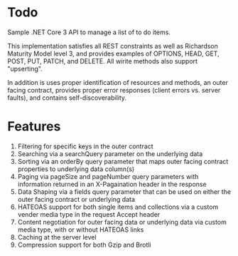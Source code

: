# Todo
Sample .NET Core 3 API to manage a list of to do items.

This implementation satisfies all REST constraints as well as Richardson Maturity Model level 3, and provides examples of OPTIONS, HEAD, GET, POST, PUT, PATCH, and DELETE. All wirite methods also support "upserting".

In addition is uses proper identification of resources and methods, an outer facing contract, provides proper error responses (client errors vs. server faults), and contains self-discoverability.

# Features
1. Filtering for specific keys in the outer contract
2. Searching via a searchQuery parameter on the underlying data
3. Sorting via an orderBy query parameter that maps outer facing contract properties to underlying data column(s)
4. Paging via pageSize and pageNumber query parameters with information returned in an X-Pagaination header in the response
5. Data Shaping via a fields query parameter that can be used on either the outer facing contract or underlying data
6. HATEOAS support for both single items and collections via a custom vender media type in the request Accept header
7. Content negotiation for outer facing data or underlying data via custom media type, with or without HATEOAS links
8. Caching at the server level
9. Compression support for both Gzip and Brotli

